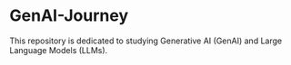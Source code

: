 # GenAI-Journey
This repository is dedicated to studying Generative AI (GenAI) and Large Language Models (LLMs).

